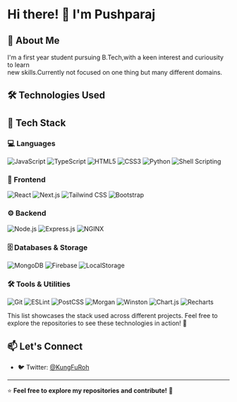 # Hi there! 👋 I'm Pushparaj

## 🚀 About Me

I'm a first year student pursuing B.Tech,with a keen interest and curiousity to learn  
new skills.Currently not focused on one thing but many different domains.


## 🛠️ Technologies Used

## 🚀 Tech Stack

### 💻 Languages  
<p align="left">
    <img src="https://img.shields.io/badge/-JavaScript-F7DF1E?style=for-the-badge&logo=javascript&logoColor=000" alt="JavaScript"/>
    <img src="https://img.shields.io/badge/-TypeScript-3178C6?style=for-the-badge&logo=typescript&logoColor=fff" alt="TypeScript"/>
    <img src="https://img.shields.io/badge/-HTML5-E34F26?style=for-the-badge&logo=html5&logoColor=fff" alt="HTML5"/>
    <img src="https://img.shields.io/badge/-CSS3-1572B6?style=for-the-badge&logo=css3&logoColor=fff" alt="CSS3"/>
    <img src="https://img.shields.io/badge/-Python-3776AB?style=for-the-badge&logo=python&logoColor=fff" alt="Python"/>
    <img src="https://img.shields.io/badge/-Shell-4EAA25?style=for-the-badge&logo=gnu-bash&logoColor=fff" alt="Shell Scripting"/>
</p>

### 🎨 Frontend  
<p align="left">
    <img src="https://img.shields.io/badge/-React-61DAFB?style=for-the-badge&logo=react&logoColor=000" alt="React"/>
    <img src="https://img.shields.io/badge/-Next.js-000000?style=for-the-badge&logo=next.js&logoColor=fff" alt="Next.js"/>
    <img src="https://img.shields.io/badge/-Tailwind_CSS-38B2AC?style=for-the-badge&logo=tailwind-css&logoColor=fff" alt="Tailwind CSS"/>
    <img src="https://img.shields.io/badge/-Bootstrap-7952B3?style=for-the-badge&logo=bootstrap&logoColor=fff" alt="Bootstrap"/>
</p>

### ⚙️ Backend  
<p align="left">
    <img src="https://img.shields.io/badge/-Node.js-339933?style=for-the-badge&logo=node.js&logoColor=fff" alt="Node.js"/>
    <img src="https://img.shields.io/badge/-Express-000000?style=for-the-badge&logo=express&logoColor=fff" alt="Express.js"/>
    <img src="https://img.shields.io/badge/-NGINX-009639?style=for-the-badge&logo=nginx&logoColor=fff" alt="NGINX"/>
</p>

### 🗄️ Databases & Storage  
<p align="left">
    <img src="https://img.shields.io/badge/-MongoDB-47A248?style=for-the-badge&logo=mongodb&logoColor=fff" alt="MongoDB"/>
    <img src="https://img.shields.io/badge/-Firebase-FFCA28?style=for-the-badge&logo=firebase&logoColor=000" alt="Firebase"/>
    <img src="https://img.shields.io/badge/-LocalStorage-E57373?style=for-the-badge&logo=google-chrome&logoColor=fff" alt="LocalStorage"/>
</p>

### 🛠️ Tools & Utilities  
<p align="left">
    <img src="https://img.shields.io/badge/-Git-F05032?style=for-the-badge&logo=git&logoColor=fff" alt="Git"/>
    <img src="https://img.shields.io/badge/-ESLint-4B32C3?style=for-the-badge&logo=eslint&logoColor=fff" alt="ESLint"/>
    <img src="https://img.shields.io/badge/-PostCSS-DD3A0A?style=for-the-badge&logo=postcss&logoColor=fff" alt="PostCSS"/>
    <img src="https://img.shields.io/badge/-Morgan-000000?style=for-the-badge&logo=npm&logoColor=fff" alt="Morgan"/>
    <img src="https://img.shields.io/badge/-Winston-000000?style=for-the-badge&logo=npm&logoColor=fff" alt="Winston"/>
    <img src="https://img.shields.io/badge/-Chart.js-FF6384?style=for-the-badge&logo=chart.js&logoColor=fff" alt="Chart.js"/>
    <img src="https://img.shields.io/badge/-Recharts-0088FE?style=for-the-badge&logo=react&logoColor=fff" alt="Recharts"/>
</p>


This list showcases the stack used across different projects. Feel free to explore the repositories to see these technologies in action! 🚀



## 📫 Let's Connect

- 🐦 Twitter: [@KungFuRoh](https://x.com/KungFuRoh)

---

⭐ **Feel free to explore my repositories and contribute!** 🚀

